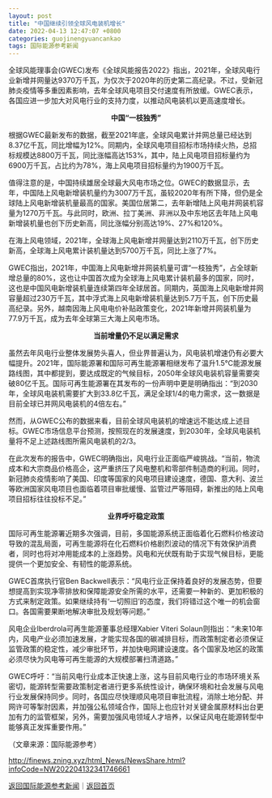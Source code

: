 ```yaml
---
layout: post
title: "中国继续引领全球风电装机增长"
date: 2022-04-13 12:47:07 +0800
categories: guojinengyuancankao
tags: 国际能源参考新闻
---
```

<p>全球风能理事会(GWEC)发布《全球风能报告2022》指出，2021年，全球风电行业新增并网量达9370万千瓦，为仅次于2020年的历史第二高纪录。不过，受新冠肺炎疫情等多重因素影响，去年全球风电项目交付速度有所放缓。GWEC表示，各国应进一步加大对风电行业的支持力度，以推动风电装机以更高速度增长。</p>
 <p align="center"><strong>中国“一枝独秀”</strong></p><p>根据GWEC最新发布的数据，截至2021年底，全球风电累计并网总量已经达到8.37亿千瓦，同比增幅为12%。同期内，全球风电项目招标市场持续火热，总招标规模达8800万千瓦，同比涨幅高达153%，其中，陆上风电项目招标量约为6900万千瓦，占比约为78%，海上风电项目招标量约为1900万千瓦。</p>
 <p>值得注意的是，中国持续雄居全球最大风电市场之位。GWEC的数据显示，去年，中国陆上风电新增装机量约为3007万千瓦，虽较2020年有所下降，但仍是全球陆上风电新增装机量最高的国家。美国位居第二，去年新增陆上风电并网装机容量为1270万千瓦。与此同时，欧洲、拉丁美洲、非洲以及中东地区去年陆上风电新增装机量也创下历史新高，同比涨幅分别高达19%、27%和120%。</p>
 <p>在海上风电领域，2021年，全球海上风电新增并网量达到2110万千瓦，创下历史新高，全球海上风电累计装机量达到5700万千瓦，同比上涨了7%。</p>
 <p>GWEC指出，2021年，中国海上风电新增并网装机量可谓“一枝独秀”，占全球新增总量的80%，这也让中国首次成为全球海上风电累计装机最多的国家，同时，这也是中国风电新增装机量连续第四年全球居首。同期内，英国海上风电新增并网容量超过230万千瓦，其中浮式海上风电新增装机量达到5.7万千瓦，创下历史最高纪录。另外，越南因海上风电电价补贴政策变化，2021年新增并网装机量为77.9万千瓦，成为去年全球第三大海上风电市场。</p>
 <p align="center"><strong>当前增量仍不足以满足需求</strong></p><p>虽然去年风电行业整体发展势头喜人，但业界普遍认为，风电装机增速仍有必要大幅提升。2021年，国际能源署和国际可再生能源署相继发布了温升1.5℃能源发展路线图，其中都提到，要达成既定的气候目标，2050年全球风电装机容量需要突破80亿千瓦。国际可再生能源署在其发布的一份声明中更是明确指出：“到2030年，全球风电装机需要扩大到33.8亿千瓦，满足全球1/4的电力需求，这一数据是目前全球已并网风电装机的4倍左右。”</p>
 <p>然而，从GWEC公布的数据来看，目前全球风电装机的增速远不能达成上述目标。GWEC市场信息平台预测，按照现在的发展速度，到2030年，全球风电装机量将不足上述路线图所需风电装机的2/3。</p>
 <p>在此次发布的报告中，GWEC明确指出，风电行业正面临严峻挑战。“当前，物流成本和大宗商品价格高企，这严重挤压了风电整机和零部件制造商的利润。同时，新冠肺炎疫情影响了美国、印度等国家的风电项目建设速度，德国、意大利、波兰等欧洲国家风电项目也面临着项目审批缓慢、监管过严等阻碍，新推出的陆上风电项目招标往往投标不足。”</p>
 <p align="center"><strong>业界呼吁稳定政策</strong></p><p>国际可再生能源署近期多次强调，目前，多国能源系统正面临着化石燃料价格波动导致的混乱局面，可再生能源将在化石燃料价格剧烈波动的情况下有效保护消费者，同时也将对冲用能成本的上涨趋势。风电和光伏既有助于实现气候目标，更能提供一个更加安全、有韧性的能源系统。</p>
 <p>GWEC首席执行官Ben Backwell表示：“风电行业正保持着良好的发展态势，但要想提高到实现净零排放和保障能源安全所需的水平，还需要一种新的、更加积极的方式来制定政策。如果继续持有‘一切照旧’的态度，我们将错过这个唯一的机会窗口。各国需要果断地解决审批及规划等问题。”</p>
 <p>风电企业Iberdrola可再生能源董事总经理Xabier Viteri Solaun则指出：“未来10年内，风电产业必须加速发展，才能实现各国的碳减排目标，而政策制定者必须保证监管政策的稳定性，减少审批环节，并加快电网建设速度。各个国家及地区的政策必须尽快为风电等可再生能源的大规模部署扫清道路。”</p>
 <p>GWEC呼吁：“当前风电行业成本正快速上涨，这与目前风电行业的市场环境关系密切，能源转型需要政策制定者进行更多系统性设计，确保环境和社会发展与风电行业发展保持同步。同时，各国应尽快理顺风电项目审批流程，消除土地分配、并网许可等掣肘因素，并加强公私领域合作，国际上也应针对关键金属原材料出台更加有力的监管框架，另外，需要加强风电领域人才培养，以保证风电在能源转型中能够真正发挥重要作用。”</p><p class="em_media">（文章来源：国际能源参考）</p>

<http://finews.zning.xyz/html_News/NewsShare.html?infoCode=NW202204132341746661>

[返回国际能源参考新闻](//finews.withounder.com/category/guojinengyuancankao.html)｜[返回首页](//finews.withounder.com/)